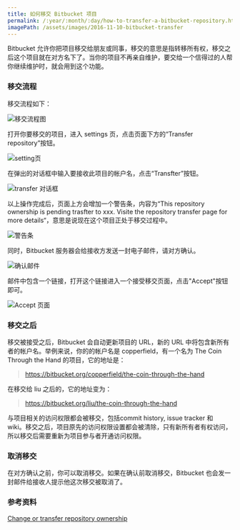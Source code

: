 ```yaml
---
title: 如何移交 Bitbucket 项目
permalink: /:year/:month/:day/how-to-transfer-a-bitbucket-repository.html
imagePath: /assets/images/2016-11-10-bitbucket-transfer
---
```


Bitbucket 允许你把项目移交给朋友或同事，移交的意思是指转移所有权，移交之后这个项目就在对方名下了。当你的项目不再亲自维护，要交给一个信得过的人帮你继续维护时，就会用到这个功能。

### 移交流程

移交流程如下：

![移交流程图]({{page.imagePath}}/flow-diagram.png)

打开你要移交的项目，进入 settings 页，点击页面下方的“Transfer repository”按钮。

![setting页]({{page.imagePath}}/setting-page.png)

在弹出的对话框中输入要接收此项目的帐户名，点击“Transfter”按钮。

![transfer 对话框]({{page.imagePath}}/transfer-dialog-box.png)

以上操作完成后，页面上方会增加一个警告条，内容为“This repository ownership is pending trasfter to xxx. Visite the repository transfer page for more details“，意思是说现在这个项目正处于移交过程中。

![警告条]({{page.imagePath}}/pending-transfer-banner.png)

同时，Bitbucket 服务器会给接收方发送一封电子邮件，请对方确认。

![确认邮件]({{page.imagePath}}/request-email.png)

邮件中包含一个链接，打开这个链接进入一个接受移交页面，点击"Accept"按钮即可。

![Accept 页面]({{page.imagePath}}/accept-page.png)

### 移交之后

移交被接受之后，Bitbucket 会自动更新项目的 URL，新的 URL 中将包含新所有者的帐户名。举例来说，你的的帐户名是 copperfield，有一个名为 The Coin Through the Hand 的项目，它的地址是：

> https://bitbucket.org/copperfield/the-coin-through-the-hand

在移交给 liu 之后的，它的地址变为：

> https://bitbucket.org/liu/the-coin-through-the-hand

与项目相关的访问权限都会被移交，包括commit history, issue tracker 和 wiki。移交之后，项目原先的访问权限设置都会被清除，只有新所有者有权访问，所以移交后需要重新为项目参与者开通访问权限。

### 取消移交

在对方确认之前，你可以取消移交。如果在确认前取消移交，Bitbucket 也会发一封邮件给接收人提示他这次移交被取消了。

### 参考资料

[Change or transfer repository ownership](https://confluence.atlassian.com/bitbucket/change-or-transfer-repository-ownership-289964397.html)